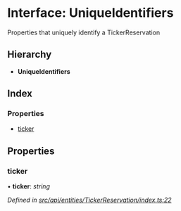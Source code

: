 # Interface: UniqueIdentifiers

Properties that uniquely identify a TickerReservation

## Hierarchy

* **UniqueIdentifiers**

## Index

### Properties

* [ticker](api_entities_tickerreservation.uniqueidentifiers.md#ticker)

## Properties

###  ticker

• **ticker**: *string*

*Defined in [src/api/entities/TickerReservation/index.ts:22](https://github.com/PolymathNetwork/polymesh-sdk/blob/7e9a732/src/api/entities/TickerReservation/index.ts#L22)*
